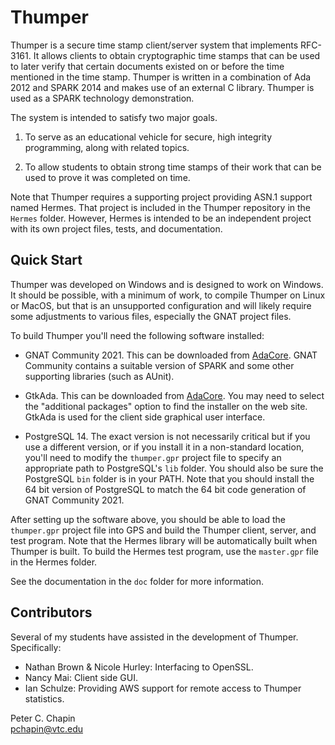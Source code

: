 Thumper
=======

Thumper is a secure time stamp client/server system that implements RFC-3161. It allows clients
to obtain cryptographic time stamps that can be used to later verify that certain documents
existed on or before the time mentioned in the time stamp. Thumper is written in a combination
of Ada 2012 and SPARK 2014 and makes use of an external C library. Thumper is used as a SPARK
technology demonstration.

The system is intended to satisfy two major goals.

1. To serve as an educational vehicle for secure, high integrity programming, along with related
   topics.

2. To allow students to obtain strong time stamps of their work that can be used to prove it was
   completed on time.

Note that Thumper requires a supporting project providing ASN.1 support named Hermes. That
project is included in the Thumper repository in the `Hermes` folder. However, Hermes is
intended to be an independent project with its own project files, tests, and documentation.

Quick Start
-----------

Thumper was developed on Windows and is designed to work on Windows. It should be possible, with
a minimum of work, to compile Thumper on Linux or MacOS, but that is an unsupported
configuration and will likely require some adjustments to various files, especially the GNAT
project files.

To build Thumper you'll need the following software installed:

+ GNAT Community 2021. This can be downloaded from [AdaCore](http://www.adacore.com/community).
  GNAT Community contains a suitable version of SPARK and some other supporting libraries
  (such as AUnit).

+ GtkAda. This can be downloaded from [AdaCore](http://libre.adacore.com/community). You may
  need to select the "additional packages" option to find the installer on the web site. GtkAda
  is used for the client side graphical user interface.

+ PostgreSQL 14. The exact version is not necessarily critical but if you use a different
  version, or if you install it in a non-standard location, you'll need to modify the
  `thumper.gpr` project file to specify an appropriate path to PostgreSQL's `lib` folder. You
  should also be sure the PostgreSQL `bin` folder is in your PATH. Note that you should install
  the 64 bit version of PostgreSQL to match the 64 bit code generation of GNAT Community 2021.

After setting up the software above, you should be able to load the `thumper.gpr` project file
into GPS and build the Thumper client, server, and test program. Note that the Hermes library
will be automatically built when Thumper is built. To build the Hermes test program, use the
`master.gpr` file in the Hermes folder.

See the documentation in the `doc` folder for more information.

Contributors
------------

Several of my students have assisted in the development of Thumper. Specifically:

+ Nathan Brown & Nicole Hurley: Interfacing to OpenSSL.
+ Nancy Mai: Client side GUI.
+ Ian Schulze: Providing AWS support for remote access to Thumper statistics.

Peter C. Chapin  
pchapin@vtc.edu

